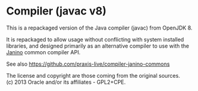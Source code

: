 Compiler (javac v8)
==================

This is a repackaged version of the Java compiler (javac) from OpenJDK 8.

It is repackaged to allow usage without conflicting with system installed libraries, and designed primarily
as an alternative compiler to use with the [Janino](http://docs.codehaus.org/display/JANINO/Home) common compiler API.

See also https://github.com/praxis-live/compiler-janino-commons

The license and copyright are those coming from the original sources.  
(c) 2013 Oracle and/or its affiliates - GPL2+CPE.
